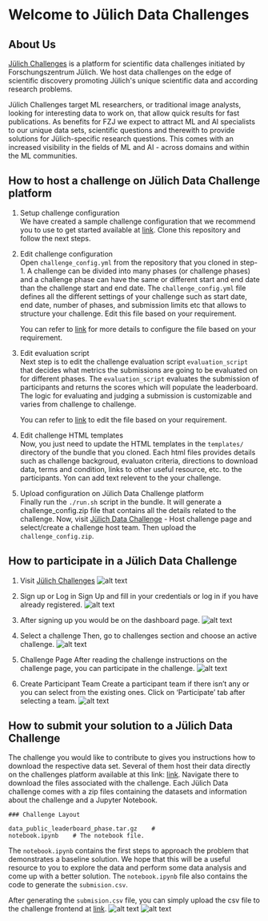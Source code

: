 # Welcome to Jülich Data Challenges

## About Us

[Jülich Challenges](https://data-challenges.fz-juelich.de/) is a platform for scientific data challenges initiated by Forschungszentrum Jülich. We host data challenges on the edge of scientific discovery promoting Jülich's unique scientific data and according research problems.

Jülich Challenges target ML researchers, or traditional image analysts, looking for interesting data to work on, that allow quick results for fast publications. As benefits for FZJ we expect to attract ML and AI specialists to our unique data sets, scientific questions and therewith to provide solutions for Jülich-specific research questions. This comes with an increased visibility in the fields of ML and AI - across domains and within the ML communities.

## How to host a challenge on Jülich Data Challenge platform
1. Setup challenge configuration <br />
    We have created a sample challenge configuration that we recommend you to use to get started available at [link](https://github.com/HelmholtzAI-FZJ/juelich_challenges-template-challenge). Clone this repository and follow the next steps.

2. Edit challenge configuration <br />
    Open `challenge_config.yml` from the repository that you cloned in step-1. A challenge can be divided into many phases (or challenge phases) and a challenge phase can have the same or different start and end date than the challenge start and end date. The `challenge_config.yml` file defines all the different settings of your challenge such as start date, end date, number of phases, and submission limits etc that allows to structure your challenge. Edit this file based on your requirement.

    You can refer to [link](https://evalai.readthedocs.io/en/latest/configuration.html) for more details to configure the file based on your requirement.

3. Edit evaluation script <br />
    Next step is to edit the challenge evaluation script `evaluation_script` that decides what metrics the submissions are going to be evaluated on for different phases. The `evaluation_script` evaluates the submission of participants and returns the scores which will populate the leaderboard. The logic for evaluating and judging a submission is customizable and varies from challenge to challenge. 

    You can refer to [link](https://evalai.readthedocs.io/en/latest/evaluation_scripts.html) to edit the file based on your requirement.

4. Edit challenge HTML templates <br />
    Now, you just need to update the HTML templates in the `templates/` directory of the bundle that you cloned. Each html files provides details such as challenge backgroud, evaluaton criteria, directions to download data, terms and condition, links to other useful resource, etc. to the participants. Yon can add text relevent to the your challenge. 

5. Upload configuration on Jülich Data Challenge platform <br />
    Finally run the `./run.sh` script in the bundle. It will generate a challenge_config.zip file that contains all the details related to the challenge. Now, visit [Jülich Data Challenge](https://data-challenges.fz-juelich.de/) - Host challenge page and select/create a challenge host team. Then upload the `challenge_config.zip`.

## How to participate in a Jülich Data Challenge
1. Visit [Jülich Challenges](https://data-challenges.fz-juelich.de/)
![alt text](images/6a.png)

2. Sign up or Log in
Sign Up and fill in your credentials or log in if you have already registered.
![alt text](images/5a.png)

3. After signing up you would be on the dashboard page.
![alt text](images/4a.png)

4. Select a challenge
Then, go to challenges section and choose an active challenge.
![alt text](images/3a.png)

5. Challenge Page
After reading the challenge instructions on the challenge page, you can participate in the challenge.
![alt text](images/2a.png)

6. Create Participant Team
Create a participant team if there isn’t any or you can select from the existing ones. Click on ‘Participate’ tab after selecting a team.
![alt text](images/1a.png)



## How to submit your solution to a Jülich Data Challenge
The challenge you would like to contribute to gives you instructions how to download the respective data set. Several of them host their data directly on the challenges platform available at this link: [link](https://storage.data-challenges.fz-juelich.de/). Navigate there to download the files associated with the challenge. Each Jülich Data challenge comes with a zip files containing the datasets and information about the challenge and a Jupyter Notebook.

    ### Challenge Layout

    data_public_leaderboard_phase.tar.gz    #
    notebook.ipynb    # The notebook file.

The `notebook.ipynb` contains the first steps to approach the problem that demonstrates a baseline solution. We hope that this will be a useful resource to you to explore the data and perform some data analysis and come up with a better solution. The `notebook.ipynb` file also contains the code to generate the `submision.csv`.

After generating the `submision.csv` file, you can simply upload the csv file to the challenge frontend at [link](https://data-challenges.fz-juelich.de/). 
![alt text](images/2b.png)
![alt text](images/1b.png)
